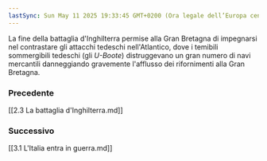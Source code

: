 ```yaml
---
lastSync: Sun May 11 2025 19:33:45 GMT+0200 (Ora legale dell’Europa centrale)
---
```

La fine della battaglia d'Inghilterra permise alla Gran Bretagna di impegnarsi nel contrastare gli attacchi tedeschi nell'Atlantico, dove i temibili sommergibili tedeschi (gli *U-Boote*) distruggevano un gran numero di navi mercantili danneggiando gravemente l'afflusso dei rifornimenti alla Gran Bretagna.


### Precedente
[[2.3 La battaglia d'Inghilterra.md]]

### Successivo
[[3.1 L'Italia entra in guerra.md]]